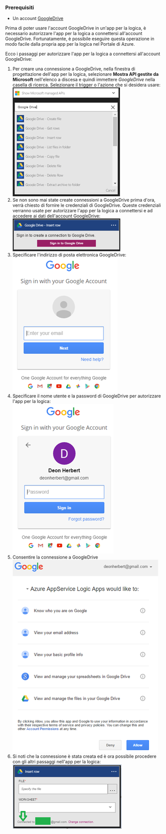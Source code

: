### <a name="prerequisites"></a>Prerequisiti
* Un account [GoogleDrive](https://www.google.com/drive/)  

Prima di poter usare l'account GoogleDrive in un'app per la logica, è necessario autorizzare l'app per la logica a connettersi all'account GoogleDrive. Fortunatamente, è possibile eseguire questa operazione in modo facile dalla propria app per la logica nel Portale di Azure.  

Ecco i passaggi per autorizzare l'app per la logica a connettersi all'account GoogleDrive:  

1. Per creare una connessione a GoogleDrive, nella finestra di progettazione dell'app per la logica, selezionare **Mostra API gestite da Microsoft** nell'elenco a discesa e quindi immettere *GoogleDrive* nella casella di ricerca. Selezionare il trigger o l'azione che si desidera usare:   
   ![Passaggio di creazione della connessione a GoogleDrive](./media/connectors-create-api-googledrive/googledrive-1.png)  
2. Se non sono mai state create connessioni a GoogleDrive prima d'ora, verrà chiesto di fornire le credenziali di GoogleDrive. Queste credenziali verranno usate per autorizzare l'app per la logica a connettersi e ad accedere ai dati dell'account GoogleDrive:  
   ![Passaggio di creazione della connessione a GoogleDrive](./media/connectors-create-api-googledrive/googledrive-2.png)  
3. Specificare l'indirizzo di posta elettronica GoogleDrive:  
   ![Passaggio di creazione della connessione a GoogleDrive](./media/connectors-create-api-googledrive/googledrive-3.png)  
4. Specificare il nome utente e la password di GoogleDrive per autorizzare l'app per la logica:  
   ![Passaggio di creazione della connessione a GoogleDrive](./media/connectors-create-api-googledrive/googledrive-4.png)
5. Consentire la connessione a GoogleDrive  
   ![Passaggio di creazione della connessione a GoogleDrive](./media/connectors-create-api-googledrive/googledrive-5.png)  
6. Si noti che la connessione è stata creata ed è ora possibile procedere con gli altri passaggi nell'app per la logica:   
   ![Passaggio di creazione della connessione a GoogleDrive](./media/connectors-create-api-googledrive/googledrive-6.png)  



<!--HONumber=Nov16_HO3-->


